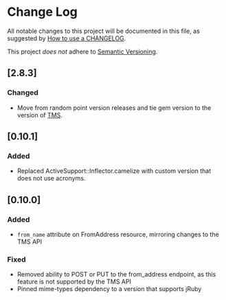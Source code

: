 # Change Log
All notable changes to this project will be documented in this file, as
suggested by [How to use a CHANGELOG](http://keepachangelog.com/).

This project *does not* adhere to [Semantic Versioning](http://semver.org/).

## [2.8.3]
### Changed
- Move from random point version releases and tie gem version to the version of [TMS](https://tms.govdelivery.com/.version).

## [0.10.1]
### Added
- Replaced ActiveSupport::Inflector.camelize with custom version that does not use acronyms.

## [0.10.0]
### Added
- `from_name` attribute on FromAddress resource, mirroring changes to the TMS API

### Fixed
- Removed ability to POST or PUT to the from_address endpoint, as this feature
  is not supported by the TMS API
- Pinned mime-types dependency to a version that supports jRuby
